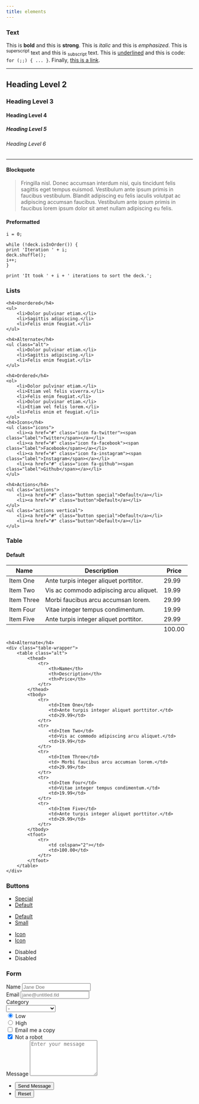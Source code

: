 ```yaml
---
title: elements
---
```


<section>
	<h3 class="major">Text</h3>
	<p>This is <b>bold</b> and this is <strong>strong</strong>. This is <i>italic</i> and this is <em>emphasized</em>.
	This is <sup>superscript</sup> text and this is <sub>subscript</sub> text.
	This is <u>underlined</u> and this is code: <code>for (;;) { ... }</code>. Finally, <a href="#">this is a link</a>.</p>
	<hr />
	<h2>Heading Level 2</h2>
	<h3>Heading Level 3</h3>
	<h4>Heading Level 4</h4>
	<h5>Heading Level 5</h5>
	<h6>Heading Level 6</h6>
	<hr />
	<h4>Blockquote</h4>
	<blockquote>Fringilla nisl. Donec accumsan interdum nisi, quis tincidunt felis sagittis eget tempus euismod. Vestibulum ante ipsum primis in faucibus vestibulum. Blandit adipiscing eu felis iaculis volutpat ac adipiscing accumsan faucibus. Vestibulum ante ipsum primis in faucibus lorem ipsum dolor sit amet nullam adipiscing eu felis.</blockquote>
	
</section>

#### Preformatted

```
i = 0;

while (!deck.isInOrder()) {
print 'Iteration ' + i;
deck.shuffle();
i++;
}

print 'It took ' + i + ' iterations to sort the deck.';
```

<section>
	<h3 class="major">Lists</h3>

	<h4>Unordered</h4>
	<ul>
		<li>Dolor pulvinar etiam.</li>
		<li>Sagittis adipiscing.</li>
		<li>Felis enim feugiat.</li>
	</ul>

	<h4>Alternate</h4>
	<ul class="alt">
		<li>Dolor pulvinar etiam.</li>
		<li>Sagittis adipiscing.</li>
		<li>Felis enim feugiat.</li>
	</ul>

	<h4>Ordered</h4>
	<ol>
		<li>Dolor pulvinar etiam.</li>
		<li>Etiam vel felis viverra.</li>
		<li>Felis enim feugiat.</li>
		<li>Dolor pulvinar etiam.</li>
		<li>Etiam vel felis lorem.</li>
		<li>Felis enim et feugiat.</li>
	</ol>
	<h4>Icons</h4>
	<ul class="icons">
		<li><a href="#" class="icon fa-twitter"><span class="label">Twitter</span></a></li>
		<li><a href="#" class="icon fa-facebook"><span class="label">Facebook</span></a></li>
		<li><a href="#" class="icon fa-instagram"><span class="label">Instagram</span></a></li>
		<li><a href="#" class="icon fa-github"><span class="label">Github</span></a></li>
	</ul>

	<h4>Actions</h4>
	<ul class="actions">
		<li><a href="#" class="button special">Default</a></li>
		<li><a href="#" class="button">Default</a></li>
	</ul>
	<ul class="actions vertical">
		<li><a href="#" class="button special">Default</a></li>
		<li><a href="#" class="button">Default</a></li>
	</ul>
</section>

<section>
	<h3 class="major">Table</h3>
	<h4>Default</h4>
	<div class="table-wrapper">
		<table>
			<thead>
				<tr>
					<th>Name</th>
					<th>Description</th>
					<th>Price</th>
				</tr>
			</thead>
			<tbody>
				<tr>
					<td>Item One</td>
					<td>Ante turpis integer aliquet porttitor.</td>
					<td>29.99</td>
				</tr>
				<tr>
					<td>Item Two</td>
					<td>Vis ac commodo adipiscing arcu aliquet.</td>
					<td>19.99</td>
				</tr>
				<tr>
					<td>Item Three</td>
					<td> Morbi faucibus arcu accumsan lorem.</td>
					<td>29.99</td>
				</tr>
				<tr>
					<td>Item Four</td>
					<td>Vitae integer tempus condimentum.</td>
					<td>19.99</td>
				</tr>
				<tr>
					<td>Item Five</td>
					<td>Ante turpis integer aliquet porttitor.</td>
					<td>29.99</td>
				</tr>
			</tbody>
			<tfoot>
				<tr>
					<td colspan="2"></td>
					<td>100.00</td>
				</tr>
			</tfoot>
		</table>
	</div>

	<h4>Alternate</h4>
	<div class="table-wrapper">
		<table class="alt">
			<thead>
				<tr>
					<th>Name</th>
					<th>Description</th>
					<th>Price</th>
				</tr>
			</thead>
			<tbody>
				<tr>
					<td>Item One</td>
					<td>Ante turpis integer aliquet porttitor.</td>
					<td>29.99</td>
				</tr>
				<tr>
					<td>Item Two</td>
					<td>Vis ac commodo adipiscing arcu aliquet.</td>
					<td>19.99</td>
				</tr>
				<tr>
					<td>Item Three</td>
					<td> Morbi faucibus arcu accumsan lorem.</td>
					<td>29.99</td>
				</tr>
				<tr>
					<td>Item Four</td>
					<td>Vitae integer tempus condimentum.</td>
					<td>19.99</td>
				</tr>
				<tr>
					<td>Item Five</td>
					<td>Ante turpis integer aliquet porttitor.</td>
					<td>29.99</td>
				</tr>
			</tbody>
			<tfoot>
				<tr>
					<td colspan="2"></td>
					<td>100.00</td>
				</tr>
			</tfoot>
		</table>
	</div>
</section>

<section>
	<h3 class="major">Buttons</h3>
	<ul class="actions">
		<li><a href="#" class="button special">Special</a></li>
		<li><a href="#" class="button">Default</a></li>
	</ul>
	<ul class="actions">
		<li><a href="#" class="button">Default</a></li>
		<li><a href="#" class="button small">Small</a></li>
	</ul>
	<ul class="actions">
		<li><a href="#" class="button special icon fa-download">Icon</a></li>
		<li><a href="#" class="button icon fa-download">Icon</a></li>
	</ul>
	<ul class="actions">
		<li><span class="button special disabled">Disabled</span></li>
		<li><span class="button disabled">Disabled</span></li>
	</ul>
</section>

<section>
	<h3 class="major">Form</h3>
	<form method="post" action="#">
		<div class="field half first">
			<label for="demo-name">Name</label>
			<input type="text" name="demo-name" id="demo-name" value="" placeholder="Jane Doe" />
		</div>
		<div class="field half">
			<label for="demo-email">Email</label>
			<input type="email" name="demo-email" id="demo-email" value="" placeholder="jane@untitled.tld" />
		</div>
		<div class="field">
			<label for="demo-category">Category</label>
			<div class="select-wrapper">
				<select name="demo-category" id="demo-category">
					<option value="">-</option>
					<option value="1">Manufacturing</option>
					<option value="1">Shipping</option>
					<option value="1">Administration</option>
					<option value="1">Human Resources</option>
				</select>
			</div>
		</div>
		<div class="field half first">
			<input type="radio" id="demo-priority-low" name="demo-priority" checked>
			<label for="demo-priority-low">Low</label>
		</div>
		<div class="field half">
			<input type="radio" id="demo-priority-high" name="demo-priority">
			<label for="demo-priority-high">High</label>
		</div>
		<div class="field half first">
			<input type="checkbox" id="demo-copy" name="demo-copy">
			<label for="demo-copy">Email me a copy</label>
		</div>
		<div class="field half">
			<input type="checkbox" id="demo-human" name="demo-human" checked>
			<label for="demo-human">Not a robot</label>
		</div>
		<div class="field">
			<label for="demo-message">Message</label>
			<textarea name="demo-message" id="demo-message" placeholder="Enter your message" rows="6"></textarea>
		</div>
		<ul class="actions">
			<li><input type="submit" value="Send Message" class="special" /></li>
			<li><input type="reset" value="Reset" /></li>
		</ul>
	</form>
</section>
